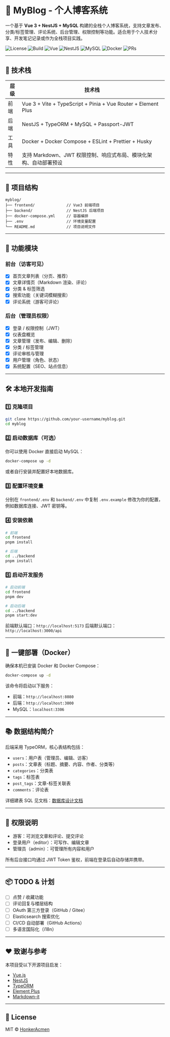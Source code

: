 # 📝 MyBlog - 个人博客系统

一个基于 **Vue 3 + NestJS + MySQL** 构建的全栈个人博客系统，支持文章发布、分类/标签管理、评论系统、后台管理、权限控制等功能。适合用于个人技术分享、开发笔记记录或作为全栈项目实践。

![License](https://img.shields.io/github/license/HonkerAcmen/myblog)
![Build](https://img.shields.io/github/actions/workflow/status/your-username/myblog/ci.yml?label=Build&logo=github-actions&style=flat-square)
![Vue](https://img.shields.io/badge/frontend-Vue3-42b883?logo=vue.js)
![NestJS](https://img.shields.io/badge/backend-NestJS-e0234e?logo=nestjs)
![MySQL](https://img.shields.io/badge/database-MySQL-4479A1?logo=mysql)
![Docker](https://img.shields.io/badge/deploy-Docker-blue?logo=docker)
![PRs](https://img.shields.io/badge/PRs-welcome-brightgreen?style=flat-square)

---

## 🔧 技术栈

| 层级 | 技术栈                                                           |
| -- | ------------------------------------------------------------- |
| 前端 | Vue 3 + Vite + TypeScript + Pinia + Vue Router + Element Plus |
| 后端 | NestJS + TypeORM + MySQL + Passport-JWT                       |
| 工具 | Docker + Docker Compose + ESLint + Prettier + Husky           |
| 特性 | 支持 Markdown、JWT 权限控制、响应式布局、模块化架构、自动部署预设                       |

---

## 🧩 项目结构

```
myblog/
├── frontend/              // Vue3 前端项目
├── backend/               // NestJS 后端项目
├── docker-compose.yml     // 容器编排
├── .env                   // 环境变量配置
└── README.md              // 项目说明文件
```

---

## 🚀 功能模块

### 前台（访客可见）

* [x] 首页文章列表（分页、推荐）
* [x] 文章详情页（Markdown 渲染、评论）
* [x] 分类 & 标签筛选
* [x] 搜索功能（关键词模糊搜索）
* [x] 评论系统（游客可评论）

### 后台（管理员权限）

* [x] 登录 / 权限控制（JWT）
* [x] 仪表盘概览
* [x] 文章管理（发布、编辑、删除）
* [x] 分类 / 标签管理
* [x] 评论审核与管理
* [x] 用户管理（角色、状态）
* [x] 系统配置（SEO、站点信息）

---

## 🛠️ 本地开发指南

### 1️⃣ 克隆项目

```bash
git clone https://github.com/your-username/myblog.git
cd myblog
```

### 2️⃣ 启动数据库（可选）

你可以使用 Docker 直接启动 MySQL：

```bash
docker-compose up -d
```

或者自行安装并配置好本地数据库。

### 3️⃣ 配置环境变量

分别在 `frontend/.env` 和 `backend/.env` 中复制 `.env.example` 修改为你的配置，例如数据库连接、JWT 密钥等。

### 4️⃣ 安装依赖

```bash
# 前端
cd frontend
pnpm install

# 后端
cd ../backend
pnpm install
```

### 5️⃣ 启动开发服务

```bash
# 启动前端
cd frontend
pnpm dev

# 启动后端
cd ../backend
pnpm start:dev
```

前端默认端口：`http://localhost:5173`
后端默认端口：`http://localhost:3000/api`

---

## 🐳 一键部署（Docker）

确保本机已安装 Docker 和 Docker Compose：

```bash
docker-compose up -d
```

该命令将启动以下服务：

* 前端：`http://localhost:8080`
* 后端：`http://localhost:3000`
* MySQL：`localhost:3306`

---

## 📚 数据结构简介

后端采用 TypeORM，核心表结构包括：

* `users`：用户表（管理员、编辑、访客）
* `posts`：文章表（标题、摘要、内容、作者、分类等）
* `categories`：分类表
* `tags`：标签表
* `post_tags`：文章-标签关联表
* `comments`：评论表

详细建表 SQL 见文档：[数据库设计文档](./docs/database.md)

---

## 🔐 权限说明

* 游客：可浏览文章和评论、提交评论
* 登录用户（editor）：可写作、编辑文章
* 管理员（admin）：可管理所有内容和用户

所有后台接口均通过 JWT Token 鉴权，前端在登录后自动存储并携带。

---

## 📦 TODO & 计划

* [ ] 点赞 / 收藏功能
* [ ] 评论回复与楼层结构
* [ ] OAuth 第三方登录（GitHub / Gitee）
* [ ] Elasticsearch 搜索优化
* [ ] CI/CD 自动部署（GitHub Actions）
* [ ] 多语言国际化（i18n）

---

## ❤️ 致谢与参考

本项目受以下开源项目启发：

* [Vue.js](https://vuejs.org/)
* [NestJS](https://nestjs.com/)
* [TypeORM](https://typeorm.io/)
* [Element Plus](https://element-plus.org/)
* [Markdown-it](https://github.com/markdown-it/markdown-it)

---

## 📄 License

MIT © [HonkerAcmen](https://github.com/HonkerAcmen)

